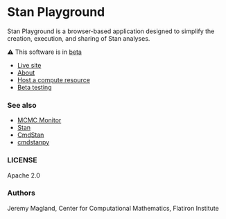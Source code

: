 # Stan Playground

Stan Playground is a browser-based application designed to simplify the creation, execution, and sharing of Stan analyses.

:warning: This software is in [beta](./doc/beta_testing.md)

* [Live site](https://stan-playground.vercel.app)
* [About](https://stan-playground.vercel.app/about)
* [Host a compute resource](./doc/host_compute_resource.md)
* [Beta testing](./doc/beta_testing.md)

### See also

* [MCMC Monitor](https://github.com/flatironinstitute/mcmc-monitor/blob/main/README.md)
* [Stan](https://mc-stan.org/)
* [CmdStan](https://mc-stan.org/users/interfaces/cmdstan)
* [cmdstanpy](https://mc-stan.org/cmdstanpy/)

### LICENSE

Apache 2.0

### Authors

Jeremy Magland, Center for Computational Mathematics, Flatiron Institute